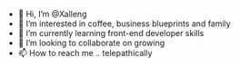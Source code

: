 - 👋 Hi, I’m @Xalleng
- 👀 I’m interested in coffee, business blueprints and family
- 🌱 I’m currently learning front-end developer skills
- 💞️ I’m looking to collaborate on growing
- 📫 How to reach me .. telepathically

<!---
Xalleng/Xalleng is a ✨ special ✨ repository because its `README.md` (this file) appears on your GitHub profile.
You can click the Preview link to take a look at your changes.
--->
